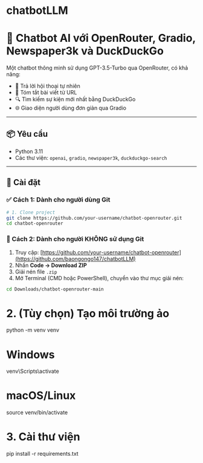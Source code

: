 # chatbotLLM
# 🤖 Chatbot AI với OpenRouter, Gradio, Newspaper3k và DuckDuckGo

Một chatbot thông minh sử dụng GPT-3.5-Turbo qua OpenRouter, có khả năng:
- 💬 Trả lời hội thoại tự nhiên
- 📰 Tóm tắt bài viết từ URL
- 🔍 Tìm kiếm sự kiện mới nhất bằng DuckDuckGo
- 🌐 Giao diện người dùng đơn giản qua Gradio

---

## 📦 Yêu cầu

- Python 3.11
- Các thư viện: `openai`, `gradio`, `newspaper3k`, `duckduckgo-search`

---

## 🔧 Cài đặt

### ✅ Cách 1: Dành cho người dùng Git

```bash
# 1. Clone project
git clone https://github.com/your-username/chatbot-openrouter.git
cd chatbot-openrouter
```

### 📁 Cách 2: Dành cho người KHÔNG sử dụng Git

1. Truy cập: [https://github.com/your-username/chatbot-openrouter](https://github.com/baongongo147/chatbotLLM)
2. Nhấn **Code → Download ZIP**
3. Giải nén file `.zip`
4. Mở Terminal (CMD hoặc PowerShell), chuyển vào thư mục giải nén:

```bash
cd Downloads/chatbot-openrouter-main
```

# 2. (Tùy chọn) Tạo môi trường ảo
python -m venv venv
# Windows
venv\Scripts\activate
# macOS/Linux
source venv/bin/activate

# 3. Cài thư viện
pip install -r requirements.txt

